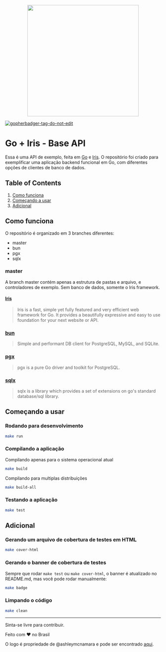 
<p align="center"><img src="https://raw.githubusercontent.com/ashleymcnamara/gophers/master/RickAndMorty.png" width="360"></p>

<a href='https://github.com/jpoles1/gopherbadger' target='_blank'>![gopherbadger-tag-do-not-edit](https://img.shields.io/badge/Go%20Coverage-93%25-brightgreen.svg?longCache=true&style=flat)</a>

# Go + Iris - Base API
Essa é uma API de exemplo, feita em [Go](https://go.dev/) e [Iris](https://www.iris-go.com/). O repositório foi criado para exemplificar uma aplicação backend funcional em Go, com diferentes opções de clientes de banco de dados.

## Table of Contents

1. [Como funciona](#como-funciona)
2. [Começando a usar](#começando-a-usar)
3. [Adicional](#Adicional)
## Como funciona

O repositório é organizado em 3 branches diferentes: 

- master
- bun
- pgx
- sqlx

### master
A branch master contém apenas a estrutura de pastas e arquivo, e controladores de exemplo. Sem banco de dados, somente o Iris framework.
#### [Iris](https://github.com/kataras/iris)

> Iris is a fast, simple yet fully featured and very efficient web framework for Go.
> It provides a beautifully expressive and easy to use foundation for your next website or API.


### [bun](https://bun.uptrace.dev/)
> Simple and performant DB client for PostgreSQL, MySQL, and SQLite.

### [pgx](https://github.com/jackc/pgx)
> pgx is a pure Go driver and toolkit for PostgreSQL.

### [sqlx](https://github.com/jmoiron/sqlx) 
> sqlx is a library which provides a set of extensions on go's standard database/sql library.

## Começando a usar

### Rodando para desenvolvimento

```sh
make run
```

### Compilando a aplicação

Compilando apenas para o sistema operacional atual
```sh
make build
```

Compilando para multiplas distribuições
```sh
make build-all
```

### Testando a aplicação

```sh
make test
```

## Adicional

### Gerando um arquivo de cobertura de testes em HTML
```sh
make cover-html
```

### Gerando o banner de cobertura de testes
Sempre que rodar ```make test``` ou ```make cover-html```, o banner é atualizado no README.md, mas você pode rodar manualmente:
```sh
make badge
```

### Limpando o código
```sh
make clean
```


---
Sinta-se livre para contribuir.

Feito com ❤ no Brasil

O logo é propriedade de @ashleymcnamara e pode ser encontrado [aqui](https://github.com/ashleymcnamara/gophers).